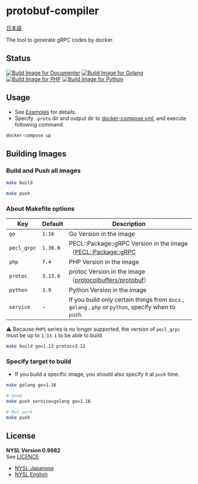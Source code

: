 # protobuf-compiler

[日本語](https://github.com/mythrnr/protobuf-compiler/blob/master/README.ja.md)

The tool to generate gRPC codes by docker.

## Status

[![Build Image for Documenter](https://github.com/mythrnr/protobuf-compiler/actions/workflows/docs.yml/badge.svg)](https://github.com/mythrnr/protobuf-compiler/actions/workflows/docs.yml)
[![Build Image for Golang](https://github.com/mythrnr/protobuf-compiler/actions/workflows/golang.yml/badge.svg)](https://github.com/mythrnr/protobuf-compiler/actions/workflows/golang.yml)
[![Build Image for PHP](https://github.com/mythrnr/protobuf-compiler/actions/workflows/php.yml/badge.svg)](https://github.com/mythrnr/protobuf-compiler/actions/workflows/php.yml)
[![Build Image for Python](https://github.com/mythrnr/protobuf-compiler/actions/workflows/python.yml/badge.svg)](https://github.com/mythrnr/protobuf-compiler/actions/workflows/python.yml)

## Usage

- See [Examples](https://github.com/mythrnr/protobuf-compiler/tree/master/examples) for details.
- Specify `.proto` dir and output dir to [docker-compose.yml](https://github.com/mythrnr/protobuf-compiler/blob/master/examples/docker-compose.yml), and execute following command.

```bash
docker-compose up
```

## Building Images

### Build and Push all images

```bash
make build

make push
```

### About Makefile options

| Key         | Default  | Description                                                                                                   |
| ----------- | -------- | ------------------------------------------------------------------------------------------------------------- |
| `go`        | `1.16`   | Go Version in the image                                                                                       |
| `pecl_grpc` | `1.36.0` | PECL::Package::gRPC Version in the image（[PECL::Package::gRPC](https://pecl.php.net/package/gRPC)             |
| `php`       | `7.4`    | PHP Version in the image                                                                                      |
| `protoc`    | `3.15.6` | protoc Version in the image（[protocolbuffers/protobuf](https://github.com/protocolbuffers/protobuf/releases)） |
| `python`    | `3.9`    | Python Version in the image                                                                                   |
| `service`   | -        | If you build only certain things from `docs` , `golang` , `php` or `python`, specify when to `push`.          |

⚠️ Because `PHP5` series is no longer supported, the version of `pecl_grpc` must be up to `1.33.1` to be able to build.

```bash
make build go=1.13 protoc=3.12
```

### Specify target to build

- If you build a specific image, you should also specify it at `push` time.

```bash
make golang go=1.16

# Good
make push service=golang go=1.16

# Not work
make push
```

## License

**NYSL Version 0.9982**  
See [LICENCE](https://github.com/mythrnr/protobuf-compiler/blob/master/LICENCE)

- [NYSL Japanese](http://www.kmonos.net/nysl/)
- [NYSL English](http://www.kmonos.net/nysl/index.en.html)
